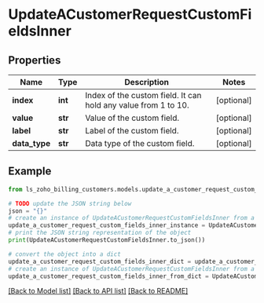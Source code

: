 # UpdateACustomerRequestCustomFieldsInner


## Properties

Name | Type | Description | Notes
------------ | ------------- | ------------- | -------------
**index** | **int** | Index of the custom field. It can hold any value from 1 to 10. | [optional] 
**value** | **str** | Value of the custom field. | [optional] 
**label** | **str** | Label of the custom field. | [optional] 
**data_type** | **str** | Data type of the custom field. | [optional] 

## Example

```python
from ls_zoho_billing_customers.models.update_a_customer_request_custom_fields_inner import UpdateACustomerRequestCustomFieldsInner

# TODO update the JSON string below
json = "{}"
# create an instance of UpdateACustomerRequestCustomFieldsInner from a JSON string
update_a_customer_request_custom_fields_inner_instance = UpdateACustomerRequestCustomFieldsInner.from_json(json)
# print the JSON string representation of the object
print(UpdateACustomerRequestCustomFieldsInner.to_json())

# convert the object into a dict
update_a_customer_request_custom_fields_inner_dict = update_a_customer_request_custom_fields_inner_instance.to_dict()
# create an instance of UpdateACustomerRequestCustomFieldsInner from a dict
update_a_customer_request_custom_fields_inner_from_dict = UpdateACustomerRequestCustomFieldsInner.from_dict(update_a_customer_request_custom_fields_inner_dict)
```
[[Back to Model list]](../README.md#documentation-for-models) [[Back to API list]](../README.md#documentation-for-api-endpoints) [[Back to README]](../README.md)


